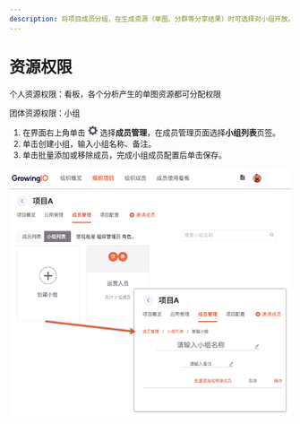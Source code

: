 ```yaml
---
description: 将项目成员分组，在生成资源（单图、分群等分享结果）时可选择对小组开放。
---
```


# 资源权限

个人资源权限：看板，各个分析产生的单图资源都可分配权限

团体资源权限：小组

1. 在界面右上角单击 ![](../../../.gitbook/assets/2019-10-10_18-59-32%20%281%29.png) 选择**成员管理**，在成员管理页面选择**小组列表**页签。
2. 单击创建小组，输入小组名称、备注。
3. 单击批量添加或移除成员，完成小组成员配置后单击保存。

![](../../../.gitbook/assets/image%20%2870%29.png)



